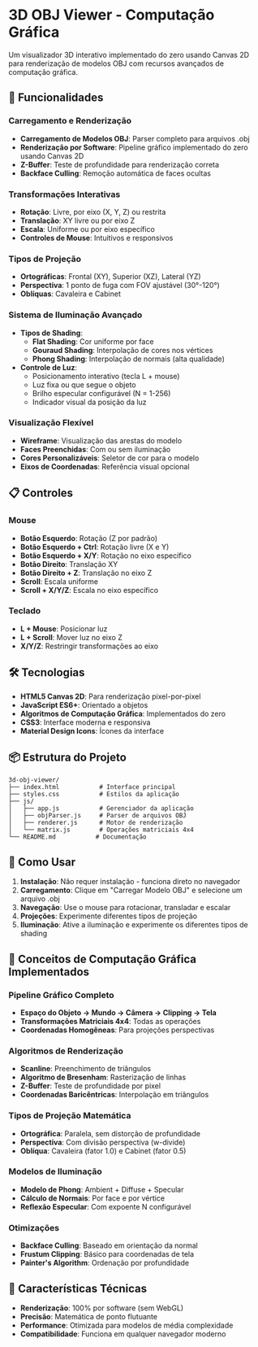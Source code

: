 # 3D OBJ Viewer - Computação Gráfica

Um visualizador 3D interativo implementado do zero usando Canvas 2D para renderização de modelos OBJ com recursos avançados de computação gráfica.

## 🚀 Funcionalidades

### Carregamento e Renderização
- **Carregamento de Modelos OBJ**: Parser completo para arquivos .obj
- **Renderização por Software**: Pipeline gráfico implementado do zero usando Canvas 2D
- **Z-Buffer**: Teste de profundidade para renderização correta
- **Backface Culling**: Remoção automática de faces ocultas

### Transformações Interativas
- **Rotação**: Livre, por eixo (X, Y, Z) ou restrita
- **Translação**: XY livre ou por eixo Z
- **Escala**: Uniforme ou por eixo específico
- **Controles de Mouse**: Intuitivos e responsivos

### Tipos de Projeção
- **Ortográficas**: Frontal (XY), Superior (XZ), Lateral (YZ)
- **Perspectiva**: 1 ponto de fuga com FOV ajustável (30°-120°)
- **Oblíquas**: Cavaleira e Cabinet

### Sistema de Iluminação Avançado
- **Tipos de Shading**:
  - **Flat Shading**: Cor uniforme por face
  - **Gouraud Shading**: Interpolação de cores nos vértices
  - **Phong Shading**: Interpolação de normais (alta qualidade)
- **Controle de Luz**:
  - Posicionamento interativo (tecla L + mouse)
  - Luz fixa ou que segue o objeto
  - Brilho especular configurável (N = 1-256)
  - Indicador visual da posição da luz

### Visualização Flexível
- **Wireframe**: Visualização das arestas do modelo
- **Faces Preenchidas**: Com ou sem iluminação
- **Cores Personalizáveis**: Seletor de cor para o modelo
- **Eixos de Coordenadas**: Referência visual opcional

## 📋 Controles

### Mouse
- **Botão Esquerdo**: Rotação (Z por padrão)
- **Botão Esquerdo + Ctrl**: Rotação livre (X e Y)
- **Botão Esquerdo + X/Y**: Rotação no eixo específico
- **Botão Direito**: Translação XY
- **Botão Direito + Z**: Translação no eixo Z
- **Scroll**: Escala uniforme
- **Scroll + X/Y/Z**: Escala no eixo específico

### Teclado
- **L + Mouse**: Posicionar luz
- **L + Scroll**: Mover luz no eixo Z
- **X/Y/Z**: Restringir transformações ao eixo

## 🛠️ Tecnologias

- **HTML5 Canvas 2D**: Para renderização pixel-por-pixel
- **JavaScript ES6+**: Orientado a objetos
- **Algoritmos de Computação Gráfica**: Implementados do zero
- **CSS3**: Interface moderna e responsiva
- **Material Design Icons**: Ícones da interface

## 📦 Estrutura do Projeto

```
3d-obj-viewer/
├── index.html           # Interface principal
├── styles.css           # Estilos da aplicação
├── js/
│   ├── app.js           # Gerenciador da aplicação
│   ├── objParser.js     # Parser de arquivos OBJ
│   ├── renderer.js      # Motor de renderização
│   └── matrix.js        # Operações matriciais 4x4
└── README.md           # Documentação
```

## 🔧 Como Usar

1. **Instalação**: Não requer instalação - funciona direto no navegador
2. **Carregamento**: Clique em "Carregar Modelo OBJ" e selecione um arquivo .obj
3. **Navegação**: Use o mouse para rotacionar, transladar e escalar
4. **Projeções**: Experimente diferentes tipos de projeção
5. **Iluminação**: Ative a iluminação e experimente os diferentes tipos de shading

## 🧠 Conceitos de Computação Gráfica Implementados

### Pipeline Gráfico Completo
- **Espaço do Objeto → Mundo → Câmera → Clipping → Tela**
- **Transformações Matriciais 4x4**: Todas as operações
- **Coordenadas Homogêneas**: Para projeções perspectivas

### Algoritmos de Renderização
- **Scanline**: Preenchimento de triângulos
- **Algoritmo de Bresenham**: Rasterização de linhas
- **Z-Buffer**: Teste de profundidade por pixel
- **Coordenadas Baricêntricas**: Interpolação em triângulos

### Tipos de Projeção Matemática
- **Ortográfica**: Paralela, sem distorção de profundidade
- **Perspectiva**: Com divisão perspectiva (w-divide)
- **Oblíqua**: Cavaleira (fator 1.0) e Cabinet (fator 0.5)

### Modelos de Iluminação
- **Modelo de Phong**: Ambient + Diffuse + Specular
- **Cálculo de Normais**: Por face e por vértice
- **Reflexão Especular**: Com expoente N configurável

### Otimizações
- **Backface Culling**: Baseado em orientação da normal
- **Frustum Clipping**: Básico para coordenadas de tela
- **Painter's Algorithm**: Ordenação por profundidade

## 🎯 Características Técnicas

- **Renderização**: 100% por software (sem WebGL)
- **Precisão**: Matemática de ponto flutuante
- **Performance**: Otimizada para modelos de média complexidade
- **Compatibilidade**: Funciona em qualquer navegador moderno
